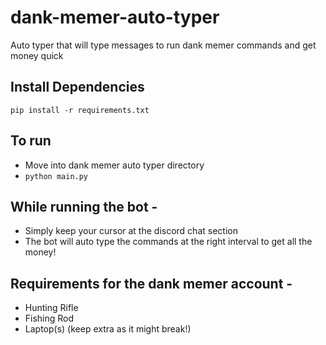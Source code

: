 # dank-memer-auto-typer
Auto typer that will type messages to run dank memer commands and get money quick

## Install Dependencies
`pip install -r requirements.txt`


## To run
- Move into dank memer auto typer directory
- `python main.py`

## While running the bot -  
- Simply keep your cursor at the discord chat section
- The bot will auto type the commands at the right interval to get all the money!

## Requirements for the dank memer account - 
- Hunting Rifle
- Fishing Rod
- Laptop(s) (keep extra as it might break!)

